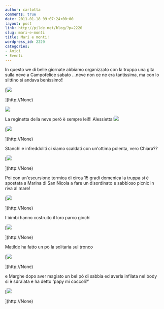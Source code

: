 ```yaml
---
author: carlotta
comments: true
date: 2011-01-18 09:07:24+00:00
layout: post
link: http://pilde.net/blog/?p=2220
slug: mari-e-monti
title: Mari e monti!
wordpress_id: 2220
categories:
- Amici
- Eventi
---
```


In questo we di belle giornate abbiamo organizzato con la truppa una gita sulla neve a Campofelice sabato ...neve non ce ne era tantissima, ma con lo slittino si andava benissimo!!

[![](http://pilde.net/blog/wp-content/uploads/2011/01/slittino.jpg)


](http://None)




![](http://pilde.net/blog/wp-content/uploads/2011/01/marghe_p_neve.jpg)




La reginetta della neve però è sempre lei!!! Alessietta!![](http://None)




[![](http://pilde.net/blog/wp-content/uploads/2011/01/reginetta_neve.jpg)


](http://None)




Stanchi e infreddoliti ci siamo scaldati con un'ottima polenta, vero Chiara??

[![](http://pilde.net/blog/wp-content/uploads/2011/01/polenta.jpg)


](http://None)




Poi con un'escursione termica di circa 15 gradi domenica la truppa si è spostata a Marina di San Nicola a fare un disordinato e sabbioso picnic in riva al mare!

[![](http://pilde.net/blog/wp-content/uploads/2011/01/picnic_spiaggia.jpg)


](http://None)




I bimbi hanno costruito il loro parco giochi

[![](http://pilde.net/blog/wp-content/uploads/2011/01/parco_giochi.jpg)


](http://None)




Matilde ha fatto un pò la solitaria sul tronco

[![](http://pilde.net/blog/wp-content/uploads/2011/01/mati_spiaggia.jpg)


](http://None)




e Marghe dopo aver magiato un bel pò di sabbia ed averla infilata nel body si è sdraiata e ha detto 'papy mi coccoli?'

[![](http://pilde.net/blog/wp-content/uploads/2011/01/coccole_papy.jpg)


](http://None)



